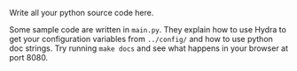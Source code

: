 Write all your python source code here.

Some sample code are written in `main.py`. They explain how to use Hydra to get your configuration variables from `../config/` and how to use python doc strings. Try running `make docs` and see what happens in your browser at port 8080.
